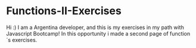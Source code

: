 # Functions-II-Exercises


Hi :) I am a Argentina developer, and this is my exercises in my path with Javascript Bootcamp! 
In this opportunity i made a second page of function´s exercises.
